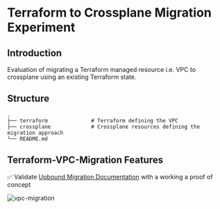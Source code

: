 # Terraform to Crossplane Migration Experiment

## Introduction
Evaluation of migrating a Terraform managed resource i.e. VPC to crossplane using an existing Terraform state. 

## Structure
    .
    ├── terraform              # Terraform defining the VPC
    ├── crossplane             # Crossplane resources defining the migration approach
    └── README.md


## Terraform-VPC-Migration Features

✅   Validate [Upbound Migration Documentation](https://blog.upbound.io/outgrowing-terraform-and-migrating-to-crossplane/) with a working a proof of concept

![vpc-migration](https://user-images.githubusercontent.com/3646287/234501911-db3ca5f4-3f8c-46d5-bcf2-093910d1831d.png)

